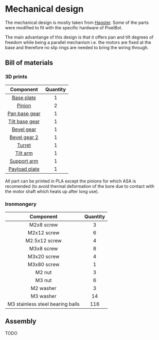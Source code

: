 # Mechanical design

The mechanical design is mostly taken from [Hagster](https://www.thingiverse.com/thing:3292767). Some of the parts were modified to fit with the specific hardware of PixelBot.


The main advantange of this design is that it offers pan and tilt degrees of freedom while being a parallel mechanism i.e. the motors are fixed at the base and therefore no slip rings are needed to bring the wiring through.

## Bill of materials

### 3D prints

| Component       |    Quantity     |
| :-------------: | :-------------: |
| [Base plate](https://github.com/RomainMaure/PixelBot/blob/main/stl/base_plate.stl) |        1        |
| [Pinion](https://github.com/RomainMaure/PixelBot/blob/main/stl/pinion.stl) |        2        |
| [Pan base gear](https://github.com/RomainMaure/PixelBot/blob/main/stl/pan_base_gear.stl) |        1        |
| [Tilt base gear](https://github.com/RomainMaure/PixelBot/blob/main/stl/tilt_base_gear.stl)    |        1        |
| [Bevel gear](https://github.com/RomainMaure/PixelBot/blob/main/stl/bevel_gear.stl)    |        1        |
| [Bevel gear 2](https://github.com/RomainMaure/PixelBot/blob/main/stl/bevel_gear2.stl)    |        1        |
| [Turret](https://github.com/RomainMaure/PixelBot/blob/main/stl/turret.stl)    |        1        |
| [Tilt arm](https://github.com/RomainMaure/PixelBot/blob/main/stl/tilt_arm.stl)    |        1        |
| [Support arm](https://github.com/RomainMaure/PixelBot/blob/main/stl/support_arm.stl)    |        1        |
| [Payload plate](https://github.com/RomainMaure/PixelBot/blob/main/stl/payload_plate.stl)    |        1        |

All part can be printed in PLA except the pinions for which ASA is recomended (to avoid thermal deformation of the bore due to contact with the motor shaft which heats up after long use).

### Ironmongery

| Component       |    Quantity     |
| :-------------: | :-------------: |
| M2x8 screw    |        3        |
| M2x12 screw    |        6        |
| M2.5x12 screw    |        4        |
| M3x8 screw    |        8        |
| M3x20 screw    |        4        |
| M3x80 screw    |        1        |
| M2 nut    |        3        |
| M3 nut    |        6        |
| M2 washer    |        3        |
| M3 washer    |        14        |
| M3 stainless steel bearing balls    |        116        |

## Assembly

TODO
